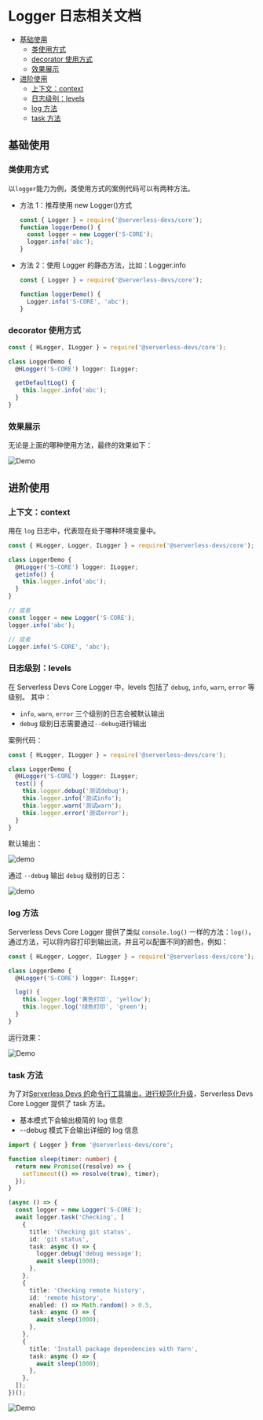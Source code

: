 # Logger 日志相关文档

- [基础使用](#基础使用)
  - [类使用方式](#类使用方式)
  - [decorator 使用方式](#decorator-使用方式)
  - [效果展示](#效果展示)
- [进阶使用](#进阶使用)
  - [上下文：context](#上下文context)
  - [日志级别：levels](#日志级别levels)
  - [log 方法](#log方法)
  - [task 方法](#task方法)

## 基础使用

### 类使用方式

以`logger`能力为例，类使用方式的案例代码可以有两种方法。

- 方法 1：推荐使用 new Logger()方式
  ```typescript
  const { Logger } = require('@serverless-devs/core');
  function loggerDemo() {
    const logger = new Logger('S-CORE');
    logger.info('abc');
  }
  ```
- 方法 2：使用 Logger 的静态方法，比如：Logger.info

  ```typescript
  const { Logger } = require('@serverless-devs/core');

  function loggerDemo() {
    Logger.info('S-CORE', 'abc');
  }
  ```

### decorator 使用方式

```typescript
const { HLogger, ILogger } = require('@serverless-devs/core');

class LoggerDemo {
  @HLogger('S-CORE') logger: ILogger;

  getDefaultLog() {
    this.logger.info('abc');
  }
}
```

### 效果展示

无论是上面的哪种使用方法，最终的效果如下：

![Demo](https://example-static.oss-cn-beijing.aliyuncs.com/github-static/render1635502865479.gif)

## 进阶使用

### 上下文：context

用在 `log` 日志中，代表现在处于哪种环境变量中。

```typescript
const { HLogger, Logger, ILogger } = require('@serverless-devs/core');

class LoggerDemo {
  @HLogger('S-CORE') logger: ILogger;
  getinfo() {
    this.logger.info('abc');
  }
}

// 或者
const logger = new Logger('S-CORE');
logger.info('abc');

// 或者
Logger.info('S-CORE', 'abc');
```

### 日志级别：levels

在 Serverless Devs Core Logger 中，levels 包括了 `debug`, `info`, `warn`, `error` 等级别。 其中：

- `info`, `warn`, `error` 三个级别的日志会被默认输出
- `debug` 级别日志需要通过`--debug`进行输出

案例代码：

```typescript
const { HLogger, ILogger } = require('@serverless-devs/core');

class LoggerDemo {
  @HLogger('S-CORE') logger: ILogger;
  test() {
    this.logger.debug('测试debug');
    this.logger.info('测试info');
    this.logger.warn('测试warn');
    this.logger.error('测试error');
  }
}
```

默认输出：

![demo](https://example-static.oss-cn-beijing.aliyuncs.com/github-static/render1635505382944.gif)

通过 `--debug` 输出 `debug` 级别的日志：

![demo](https://example-static.oss-cn-beijing.aliyuncs.com/github-static/render1635505572575.gif)

### log 方法

Serverless Devs Core Logger 提供了类似 `console.log()` 一样的方法：`log()`，通过方法，可以将内容打印到输出流，并且可以配置不同的颜色，例如：

```typescript
const { HLogger, Logger, ILogger } = require('@serverless-devs/core');

class LoggerDemo {
  @HLogger('S-CORE') logger: ILogger;

  log() {
    this.logger.log('黄色打印', 'yellow');
    this.logger.log('绿色打印', 'green');
  }
}
```

运行效果：

![Demo](https://example-static.oss-cn-beijing.aliyuncs.com/github-static/render1635506017315.gif)

### task 方法

为了对[Serverless Devs 的命令行工具输出，进行规范化升级](https://github.com/Serverless-Devs/Serverless-Devs/blob/master/docs/zh/cli_design.md)，Serverless Devs Core Logger 提供了 task 方法。

- 基本模式下会输出极简的 log 信息
- --debug 模式下会输出详细的 log 信息

```typescript
import { Logger } from '@serverless-devs/core';

function sleep(timer: number) {
  return new Promise((resolve) => {
    setTimeout(() => resolve(true), timer);
  });
}

(async () => {
  const logger = new Logger('S-CORE');
  await logger.task('Checking', [
    {
      title: 'Checking git status',
      id: 'git status',
      task: async () => {
        logger.debug('debug message');
        await sleep(1000);
      },
    },
    {
      title: 'Checking remote history',
      id: 'remote history',
      enabled: () => Math.random() > 0.5,
      task: async () => {
        await sleep(1000);
      },
    },
    {
      title: 'Install package dependencies with Yarn',
      task: async () => {
        await sleep(1000);
      },
    },
  ]);
})();
```

![Demo](https://img.alicdn.com/imgextra/i3/O1CN01yXv3FN1LllSCzte0b_!!6000000001340-1-tps-917-204.gif)
